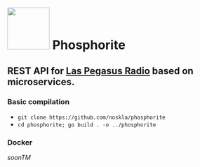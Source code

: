 # <img src="https://raw.githubusercontent.com/noskla/phosphorite/main/images/phosphorite.png" height="96"> Phosphorite
## REST API for [Las Pegasus Radio](https://laspegas.us) based on microservices.

### Basic compilation
* ``git clone https://github.com/noskla/phosphorite``
* ``cd phosphorite; go build . -o ../phosphorite``

### Docker
*soonTM*
